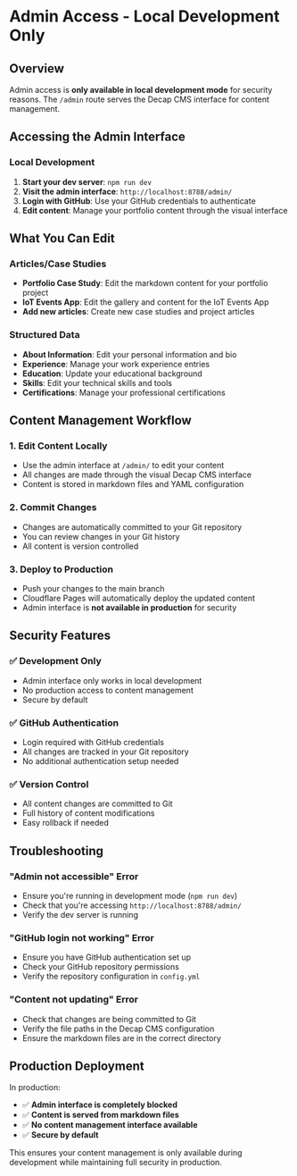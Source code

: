 # Admin Access - Local Development Only

## Overview
Admin access is **only available in local development mode** for security reasons. The `/admin` route serves the Decap CMS interface for content management.

## Accessing the Admin Interface

### Local Development
1. **Start your dev server**: `npm run dev`
2. **Visit the admin interface**: `http://localhost:8788/admin/`
3. **Login with GitHub**: Use your GitHub credentials to authenticate
4. **Edit content**: Manage your portfolio content through the visual interface

## What You Can Edit

### Articles/Case Studies
- **Portfolio Case Study**: Edit the markdown content for your portfolio project
- **IoT Events App**: Edit the gallery and content for the IoT Events App
- **Add new articles**: Create new case studies and project articles

### Structured Data
- **About Information**: Edit your personal information and bio
- **Experience**: Manage your work experience entries
- **Education**: Update your educational background
- **Skills**: Edit your technical skills and tools
- **Certifications**: Manage your professional certifications

## Content Management Workflow

### 1. Edit Content Locally
- Use the admin interface at `/admin/` to edit your content
- All changes are made through the visual Decap CMS interface
- Content is stored in markdown files and YAML configuration

### 2. Commit Changes
- Changes are automatically committed to your Git repository
- You can review changes in your Git history
- All content is version controlled

### 3. Deploy to Production
- Push your changes to the main branch
- Cloudflare Pages will automatically deploy the updated content
- Admin interface is **not available in production** for security

## Security Features

### ✅ Development Only
- Admin interface only works in local development
- No production access to content management
- Secure by default

### ✅ GitHub Authentication
- Login required with GitHub credentials
- All changes are tracked in your Git repository
- No additional authentication setup needed

### ✅ Version Control
- All content changes are committed to Git
- Full history of content modifications
- Easy rollback if needed

## Troubleshooting

### "Admin not accessible" Error
- Ensure you're running in development mode (`npm run dev`)
- Check that you're accessing `http://localhost:8788/admin/`
- Verify the dev server is running

### "GitHub login not working" Error
- Ensure you have GitHub authentication set up
- Check your GitHub repository permissions
- Verify the repository configuration in `config.yml`

### "Content not updating" Error
- Check that changes are being committed to Git
- Verify the file paths in the Decap CMS configuration
- Ensure the markdown files are in the correct directory

## Production Deployment

In production:
- ✅ **Admin interface is completely blocked**
- ✅ **Content is served from markdown files**
- ✅ **No content management interface available**
- ✅ **Secure by default**

This ensures your content management is only available during development while maintaining full security in production.
